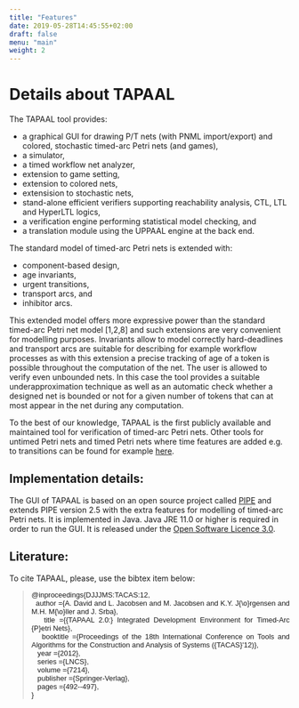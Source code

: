 ```yaml
---
title: "Features"
date: 2019-05-28T14:45:55+02:00
draft: false
menu: "main"
weight: 2
---
```

# Details about TAPAAL

The TAPAAL tool provides:

  * a graphical GUI for drawing P/T nets (with PNML import/export) and colored, stochastic timed-arc Petri nets (and games),
  * a simulator,
  * a timed workflow net analyzer,
  * extension to game setting,
  * extension to colored nets,
  * extensision to stochastic nets,
  * stand-alone efficient verifiers supporting reachability analysis, CTL, LTL and HyperLTL logics,
  * a verification engine performing statistical model checking, and
  * a translation module using the UPPAAL engine at the back end.

The standard model of timed-arc Petri nets is extended with:

  * component-based design,
  * age invariants,
  * urgent transitions,
  * transport arcs, and
  * inhibitor arcs.

This extended model offers more expressive power than the standard timed-arc Petri net model [1,2,8] and such extensions are very convenient for modelling purposes. Invariants allow to model correctly hard-deadlines and transport arcs are suitable for describing for example workflow processes as with this extension a precise tracking of age of a token is possible throughout the computation of the net. The user is allowed to verify even unbounded nets. In this case the tool provides a suitable underapproximation technique as well as an automatic check whether a designed net is bounded or not for a given number of tokens that can at most appear in the net during any computation.

To the best of our knowledge, TAPAAL is the first publicly available  and maintained tool for verification of timed-arc Petri nets. Other tools for untimed Petri nets and timed Petri nets where time features are added e.g. to transitions can be found for example [here](http://www.informatik.uni-hamburg.de/TGI/PetriNets/tools/quick.html).


## Implementation details:

The GUI of TAPAAL is based on an open source project called [PIPE](http://pipe2.sourceforge.net/) and extends PIPE version 2.5 with the extra features for modelling of timed-arc Petri nets. It is implemented in Java. Java JRE 11.0 or higher is required in order to run the GUI. It is released under the [Open Software Licence 3.0](http://www.opensource.org/licenses/osl-3.0.php).

## Literature:

To cite TAPAAL, please, use the bibtex item below:

<blockquote style="margin-bottom:0;margin-top:0;">
<p style="font-family: TrebuchetMS, Arial, sans-serif; font-size: 12.92px; text-align: justify; " class="bodytext"><a name="DJJJMS:TACAS:12">@inproceedings{DJJJMS:TACAS:12,<br>&nbsp; author	={A. David and L. Jacobsen and M. Jacobsen and K.Y. J{\o}rgensen and M.H. M{\o}ller and J. Srba},<br>&nbsp;&nbsp; title	={{TAPAAL 2.0:} Integrated Development Environment for Timed-Arc {P}etri Nets},<br>&nbsp;&nbsp; booktitle	={Proceedings of the 18th International Conference on Tools and Algorithms for the Construction and Analysis of Systems ({TACAS}'12)},<br>&nbsp;&nbsp; year	={2012},<br>&nbsp;&nbsp; series	={LNCS},<br>&nbsp;&nbsp; volume	={7214},<br>&nbsp;&nbsp; publisher	={Springer-Verlag},<br>&nbsp; &nbsp;pages	={492--497},<br>}<br></a></p>
</blockoute>

 

